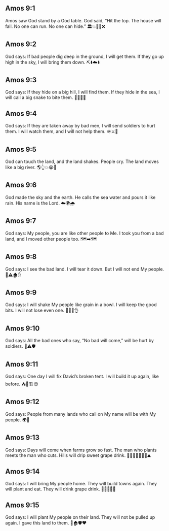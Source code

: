 ## Amos 9:1
Amos saw God stand by a God table. God said, “Hit the top. The house will fall. No one can run. No one can hide.” 🏛️💥🏃‍♂️❌
## Amos 9:2
God says: If bad people dig deep in the ground, I will get them. If they go up high in the sky, I will bring them down. ⛏️⬇️☁️⬇️
## Amos 9:3
God says: If they hide on a big hill, I will find them. If they hide in the sea, I will call a big snake to bite them. 🗻🔎🌊🐍
## Amos 9:4
God says: If they are taken away by bad men, I will send soldiers to hurt them. I will watch them, and I will not help them. 🪖⚔️🚫
## Amos 9:5
God can touch the land, and the land shakes. People cry. The land moves like a big river. 🌎👆💥😭🌊
## Amos 9:6
God made the sky and the earth. He calls the sea water and pours it like rain. His name is the Lord. ☁️🌍🌧️
## Amos 9:7
God says: My people, you are like other people to Me. I took you from a bad land, and I moved other people too. 🗺️➡️🗺️
## Amos 9:8
God says: I see the bad land. I will tear it down. But I will not end My people. 👀⚠️🏚️✋
## Amos 9:9
God says: I will shake My people like grain in a bowl. I will keep the good bits. I will not lose even one. 🥣🌾🌀👌
## Amos 9:10
God says: All the bad ones who say, “No bad will come,” will be hurt by soldiers. 🙈⚠️🛡️
## Amos 9:11
God says: One day I will fix David’s broken tent. I will build it up again, like before. ⛺🔧🏗️😊
## Amos 9:12
God says: People from many lands who call on My name will be with My people. 🌍🤝
## Amos 9:13
God says: Days will come when farms grow so fast. The man who plants meets the man who cuts. Hills will drip sweet grape drink. 🌱🏃‍♂️👨‍🌾🍇🥤⛰️
## Amos 9:14
God says: I will bring My people home. They will build towns again. They will plant and eat. They will drink grape drink. 🏡🔨🌳🍇😊
## Amos 9:15
God says: I will plant My people on their land. They will not be pulled up again. I gave this land to them. 🌱🏠🛡️❤️
